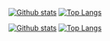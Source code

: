 [![Github stats](https://github-readme-stats-hoothin.vercel.app/api?username=hoothin&hide_border=true#gh-light-mode-only)](https://github.com/hoothin#gh-light-mode-only)
[![Top Langs](https://github-readme-stats-hoothin.vercel.app/api/top-langs/?username=hoothin&hide_border=true#gh-light-mode-only)](https://github.com/hoothin#gh-light-mode-only)

[![Github stats](https://github-readme-stats-hoothin.vercel.app/api?username=hoothin&hide_border=true&theme=github_dark&show_icons=true#gh-dark-mode-only)](https://github.com/hoothin#gh-dark-mode-only)
[![Top Langs](https://github-readme-stats-hoothin.vercel.app/api/top-langs/?username=hoothin&hide_border=true&theme=github_dark#gh-dark-mode-only)](https://github.com/hoothin#gh-dark-mode-only)
